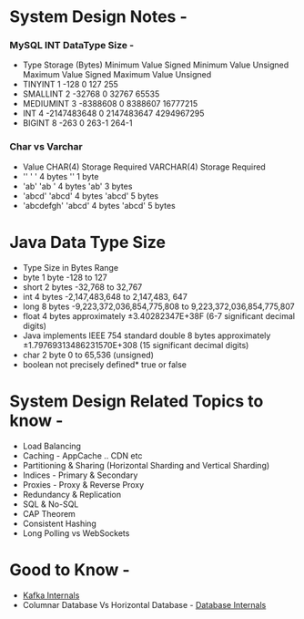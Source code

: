 # System Design Notes - 

### MySQL INT DataType Size - 
* Type	Storage (Bytes)	Minimum Value Signed	Minimum Value Unsigned	Maximum Value Signed	Maximum Value Unsigned
* TINYINT	1	-128	0	127	255
* SMALLINT	2	-32768	0	32767	65535
* MEDIUMINT	3	-8388608	0	8388607	16777215
* INT	4	-2147483648	0	2147483647	4294967295
* BIGINT	8	-263	0	263-1	264-1


### Char vs Varchar
* Value	CHAR(4)	Storage Required	VARCHAR(4)	Storage Required
* ''	'    '	4 bytes	''	1 byte
* 'ab'	'ab  '	4 bytes	'ab'	3 bytes
* 'abcd'	'abcd'	4 bytes	'abcd'	5 bytes
* 'abcdefgh'	'abcd'	4 bytes	'abcd'	5 bytes

# Java Data Type Size 
* Type	Size in Bytes	Range
* byte	1 byte	-128 to 127
* short	2 bytes	-32,768 to 32,767
* int	4 bytes	-2,147,483,648 to 2,147,483, 647
* long	8 bytes	-9,223,372,036,854,775,808 to 9,223,372,036,854,775,807
* float	4 bytes	approximately ±3.40282347E+38F (6-7 significant decimal digits)
* Java implements IEEE 754 standard double	8 bytes	approximately ±1.79769313486231570E+308 (15 significant decimal digits)
* char	2 byte	0 to 65,536 (unsigned)
* boolean	not precisely defined*	true or false

# System Design Related Topics to know - 
* Load Balancing 
* Caching - AppCache .. CDN etc
* Partitioning & Sharing (Horizontal Sharding and Vertical Sharding)
* Indices - Primary & Secondary
* Proxies - Proxy & Reverse Proxy
* Redundancy & Replication 
* SQL & No-SQL 
* CAP Theorem
* Consistent Hashing 
* Long Polling vs WebSockets

# Good to Know - 
* [Kafka Internals](https://medium.com/@durgaswaroop/a-practical-introduction-to-kafka-storage-internals-d5b544f6925f)
* Columnar Database Vs Horizontal Database - [Database Internals](https://medium.com/@rakyll/things-i-wished-more-developers-knew-about-databases-2d0178464f78)
